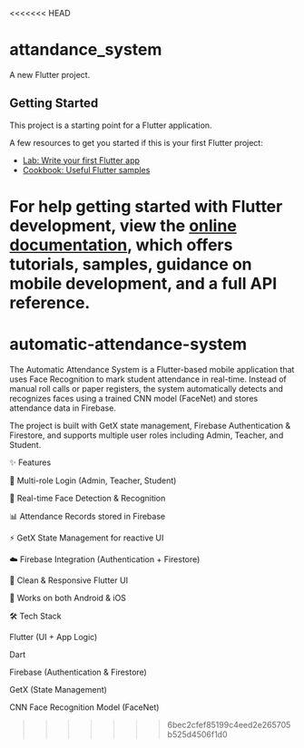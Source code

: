 <<<<<<< HEAD
# attandance_system

A new Flutter project.

## Getting Started

This project is a starting point for a Flutter application.

A few resources to get you started if this is your first Flutter project:

- [Lab: Write your first Flutter app](https://docs.flutter.dev/get-started/codelab)
- [Cookbook: Useful Flutter samples](https://docs.flutter.dev/cookbook)

For help getting started with Flutter development, view the
[online documentation](https://docs.flutter.dev/), which offers tutorials,
samples, guidance on mobile development, and a full API reference.
=======
# automatic-attendance-system
The Automatic Attendance System is a Flutter-based mobile application that uses Face Recognition to mark student attendance in real-time. Instead of manual roll calls or paper registers, the system automatically detects and recognizes faces using a trained CNN model (FaceNet) and stores attendance data in Firebase.

The project is built with GetX state management, Firebase Authentication & Firestore, and supports multiple user roles including Admin, Teacher, and Student.

✨ Features

🔐 Multi-role Login (Admin, Teacher, Student)

📸 Real-time Face Detection & Recognition

📊 Attendance Records stored in Firebase

⚡ GetX State Management for reactive UI

☁️ Firebase Integration (Authentication + Firestore)

🎨 Clean & Responsive Flutter UI

📱 Works on both Android & iOS

🛠 Tech Stack

Flutter (UI + App Logic)

Dart

Firebase (Authentication & Firestore)

GetX (State Management)

CNN Face Recognition Model (FaceNet)
>>>>>>> 6bec2cfef85199c4eed2e265705b525d4506f1d0
